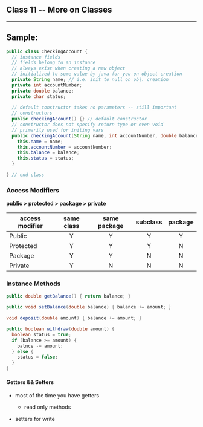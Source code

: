 ## Class 11 -- More on Classes

---

## Sample:
```java
public class CheckingAccount {
  // instance fields
  // fields belong to an instance
  // always exist when creating a new object
  // initialized to some value by java for you on object creation
  private String name; // i.e. init to null on obj. creation
  private int accountNumber;
  private double balance;
  private char status;
  
  // default constructor takes no parameters -- still important
  // constructors
  public checkingAccount() {} // default constructor
  // constructor does not specify return type or even void
  // primarily used for initing vars
  public checkingAccount(String name, int accountNumber, double balance) {
    this.name = name;
    this.accountNumber = accountNumber;
    this.balance = balance;
    this.status = status;
  }

} // end class
``` 

### Access Modifiers

**public > protected > package > private**

|access modifier|same class|same package|subclass| package|
|---------------|:--------:|:----------:|:------:|:------:|
|Public         |Y         |Y           |Y       |Y       |
|Protected      |Y         |Y           |Y       |N       |
|Package        |Y         |Y           |N       |N       |
|Private        |Y         |N           |N       |N       |

### Instance Methods

```java
public double getBalance() { return balance; }

public void setBalance(double balance) { balance += amount; }

void deposit(double amount) { balance += amount; }

public boolean withdraw(double amount) {
  boolean status = true;
  if (balance >= amount) {
    balnce -= amount;
  } else {
    status = false;
  }
}
```

#### Getters && Setters

- most of the time you have getters
  - read only methods

- setters for write 